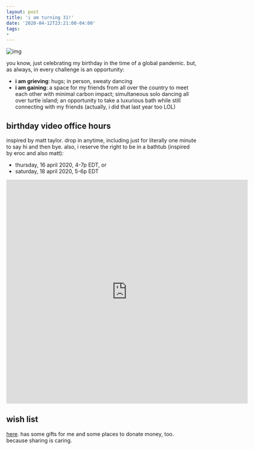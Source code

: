 ```yaml
---
layout: post
title: 'i am turning 31!'
date: '2020-04-12T23:21:00-04:00'
tags:
- 
--- 
```



![img](https://i.imgur.com/8PaYFS2.jpg)

you know, just celebrating my birthday in the time of a global pandemic. but, as always, in every challenge is an opportunity:

* **i am grieving**: hugs; in person, sweaty dancing 
* **i am gaining**: a space for my friends from all over the country to meet each other with minimal carbon impact; simultaneous solo dancing all over turtle island; an opportunity to take a luxurious bath while still connecting with my friends (actually, i did that last year too LOL)

## birthday video office hours

inspired by matt taylor. drop in anytime, including just for literally one minute to say hi and then bye. also, i reserve the right to be in a bathtub (inspired by eroc and also matt):

* thursday, 16 april 2020, 4-7p EDT, or
* saturday, 18 april 2020, 5-6p EDT

<iframe src="https://docs.google.com/forms/d/e/1FAIpQLSeUqNC9FUkXS3nCegrD00SsIr84Jr19lHAY78dS9IniJ2-TkQ/viewform?embedded=true" width="640" height="594" frameborder="0" marginheight="0" marginwidth="0">Loading…</iframe>


## wish list

[here](https://docs.google.com/spreadsheets/d/1G2ve18VOrN9B5QAdpzY4h-_c0qco_VJDhOMJCypZP3s/edit#gid=0). has some gifts for me and some places to donate money, too. because sharing is caring. 

<!-- hyperlink bank -->


<!-- &#042; = asterisk -->
<!-- &#039; = single quote '-->
